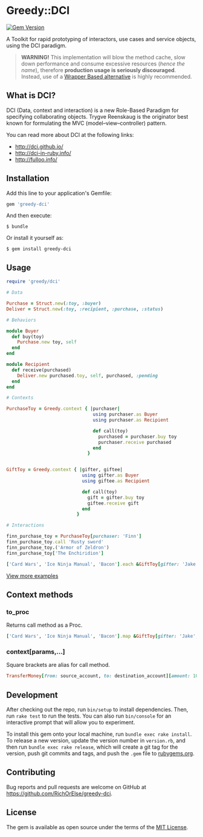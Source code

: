 # Greedy::DCI

[![Gem Version](https://badge.fury.io/rb/greedy-dci.svg)](https://badge.fury.io/rb/greedy-dci)

A Toolkit for rapid prototyping of interactors, use cases and service objects, using the DCI paradigm.

> **WARNING!**
> This implementation will blow the method cache, slow down performance and consume excessive resources (*hence the name*), therefore **production usage is seriously discouraged**. Instead, use of a [Wrapper Based alternative](https://github.com/RichOrElse/wrapper-based) is highly recommended.

## What is DCI?

DCI (Data, context and interaction) is a new Role-Based Paradigm for specifying collaborating objects.
Trygve Reenskaug is the originator best known for formulating the MVC (model–view–controller) pattern.

You can read more about DCI at the following links:

* http://dci.github.io/
* http://dci-in-ruby.info/
* http://fulloo.info/

## Installation

Add this line to your application's Gemfile:

```ruby
gem 'greedy-dci'
```

And then execute:

    $ bundle

Or install it yourself as:

    $ gem install greedy-dci

## Usage

```ruby
require 'greedy/dci'

# Data

Purchase = Struct.new(:toy, :buyer)
Deliver = Struct.new(:toy, :recipient, :purchase, :status)

# Behaviors

module Buyer
  def buy(toy)
    Purchase.new toy, self
  end
end

module Recipient
  def receive(purchased)
    Deliver.new purchased.toy, self, purchased, :pending
  end
end

# Contexts

PurchaseToy = Greedy.context { |purchaser|
                                using purchaser.as Buyer
                                using purchaser.as Recipient

                                def call(toy)
                                  purchased = purchaser.buy toy
                                  purchaser.receive purchased
                                end
                              }


GiftToy = Greedy.context { |gifter, giftee|
                            using gifter.as Buyer
                            using giftee.as Recipient

                            def call(toy)
                              gift = gifter.buy toy
                              giftee.receive gift
                            end
                          }

# Interactions

finn_purchase_toy = PurchaseToy[purchaser: 'Finn']
finn_purchase_toy.call 'Rusty sword'
finn_purchase_toy.('Armor of Zeldron')
finn_purchase_toy['The Enchiridion']

['Card Wars', 'Ice Ninja Manual', 'Bacon'].each &GiftToy[gifter: 'Jake', giftee: 'Finn']
```

[View more examples](https://github.com/RichOrElse/greedy-dci/tree/master/examples)

## Context methods

### to_proc

Returns call method as a Proc.

```ruby
['Card Wars', 'Ice Ninja Manual', 'Bacon'].map &GiftToy[gifter: 'Jake', giftee: 'Finn']
```

### context[params,...]

Square brackets are alias for call method.

```ruby
TransferMoney[from: source_account, to: destination_account][amount: 100]
```

## Development

After checking out the repo, run `bin/setup` to install dependencies. Then, run `rake test` to run the tests. You can also run `bin/console` for an interactive prompt that will allow you to experiment.

To install this gem onto your local machine, run `bundle exec rake install`. To release a new version, update the version number in `version.rb`, and then run `bundle exec rake release`, which will create a git tag for the version, push git commits and tags, and push the `.gem` file to [rubygems.org](https://rubygems.org).

## Contributing

Bug reports and pull requests are welcome on GitHub at https://github.com/RichOrElse/greedy-dci.


## License

The gem is available as open source under the terms of the [MIT License](http://opensource.org/licenses/MIT).

